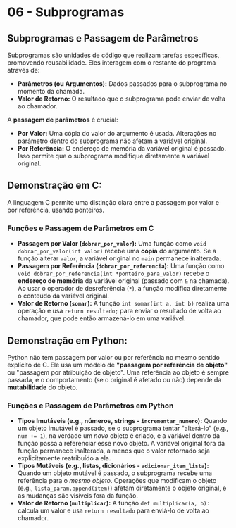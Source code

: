 # 06 - Subprogramas

## Subprogramas e Passagem de Parâmetros

Subprogramas são unidades de código que realizam tarefas específicas, promovendo reusabilidade. Eles interagem com o restante do programa através de:

* **Parâmetros (ou Argumentos):** Dados passados para o subprograma no momento da chamada.
* **Valor de Retorno:** O resultado que o subprograma pode enviar de volta ao chamador.

A **passagem de parâmetros** é crucial:
* **Por Valor:** Uma cópia do valor do argumento é usada. Alterações no parâmetro dentro do subprograma não afetam a variável original.
* **Por Referência:** O endereço de memória da variável original é passado. Isso permite que o subprograma modifique diretamente a variável original.

## Demonstração em C: 

A linguagem C permite uma distinção clara entre a passagem por valor e por referência, usando ponteiros.

### Funções e Passagem de Parâmetros em C

* **Passagem por Valor (`dobrar_por_valor`):** Uma função como `void dobrar_por_valor(int valor)` recebe uma **cópia** do argumento. Se a função alterar `valor`, a variável original no `main` permanece inalterada.
* **Passagem por Referência (`dobrar_por_referencia`):** Uma função como `void dobrar_por_referencia(int *ponteiro_para_valor)` recebe o **endereço de memória** da variável original (passado com `&` na chamada). Ao usar o operador de desreferência (`*`), a função modifica diretamente o conteúdo da variável original.
* **Valor de Retorno (`somar`):** A função `int somar(int a, int b)` realiza uma operação e usa `return resultado;` para enviar o resultado de volta ao chamador, que pode então armazená-lo em uma variável.

## Demonstração em Python:

Python não tem passagem por valor ou por referência no mesmo sentido explícito de C. Ele usa um modelo de **"passagem por referência de objeto"** ou "passagem por atribuição de objeto". Uma referência ao objeto é sempre passada, e o comportamento (se o original é afetado ou não) depende da **mutabilidade** do objeto.

### Funções e Passagem de Parâmetros em Python

* **Tipos Imutáveis (e.g., números, strings - `incrementar_numero`):** Quando um objeto imutável é passado, se o subprograma tentar "alterá-lo" (e.g., `num += 1`), na verdade um *novo* objeto é criado, e a variável dentro da função passa a referenciar esse novo objeto. A variável original fora da função permanece inalterada, a menos que o valor retornado seja explicitamente reatribuído a ela.
* **Tipos Mutáveis (e.g., listas, dicionários - `adicionar_item_lista`):** Quando um objeto mutável é passado, o subprograma recebe uma referência para o *mesmo objeto*. Operações que modificam o objeto (e.g., `lista_param.append(item)`) afetam diretamente o objeto original, e as mudanças são visíveis fora da função.
* **Valor de Retorno (`multiplicar`):** A função `def multiplicar(a, b):` calcula um valor e usa `return resultado` para enviá-lo de volta ao chamador.
